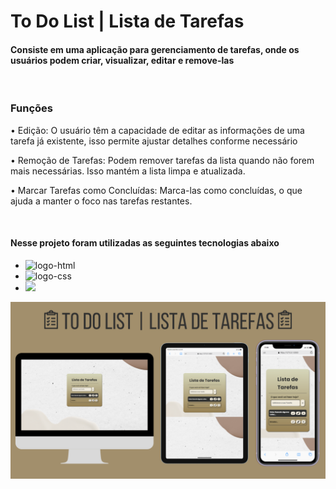 <h1> To Do List | Lista de Tarefas </h1>
<h4> Consiste em uma aplicação para gerenciamento de tarefas, onde os usuários podem criar, visualizar, editar e remove-las </h4>
<br>

<h3> Funções </h3>
 <p> • Edição: O usuário têm a capacidade de editar as informações de uma tarefa já existente, isso permite ajustar detalhes conforme necessário </p>
  <p> •  Remoção de Tarefas: Podem remover tarefas da lista quando não forem mais necessárias. Isso mantém a lista limpa e atualizada. </p>
 <p> •  Marcar Tarefas como Concluídas:  Marca-las como concluídas, o que ajuda a manter o foco nas tarefas restantes.  </p>
<br>

<h4> Nesse projeto foram utilizadas as seguintes tecnologias abaixo </h4>

- <img src= "https://img.shields.io/badge/HTML-239120?style=for-the-badge&logo=html5&logoColor=white" alt=logo-html />
 
- <img src= "https://img.shields.io/badge/CSS-239120?&style=for-the-badge&logo=css3&logoColor=white" alt=logo-css />

- <img src= "https://img.shields.io/badge/JavaScript-F7DF1E?style=for-the-badge&logo=javascript&logoColor=black" />

<img src= "https://raw.githubusercontent.com/Filipeelopess98/To-Do-List/main/img/ArtProject.png" />
